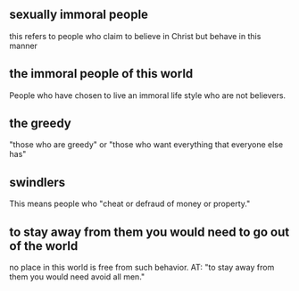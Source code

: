 ## sexually immoral people ##

this refers to people who claim to believe in Christ but behave in this manner

## the immoral people of this world ##

People who have chosen to live an immoral life style who are not believers.

## the greedy ##

"those who are greedy" or "those who want everything that everyone else has"

## swindlers  ##

This means people who "cheat or defraud of money or property."

## to stay away from them you would need to go out of the world ##

no place in this world is free from such behavior. AT: "to stay away from them you would need avoid all men."